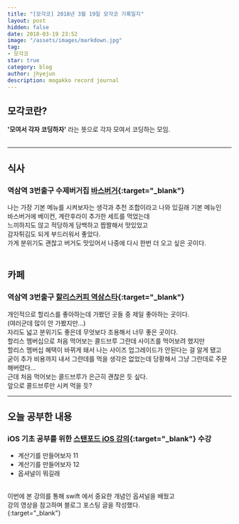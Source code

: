 ```yaml
---
title: "[모각코] 2018년 3월 19일 모각코 기록일지"
layout: post
hidden: false
date: 2018-03-19 23:52
image: "/assets/images/markdown.jpg"
tag:
- 모각코
star: true
category: blog
author: jhyejun
description: mogakko record journal
---
```


## **모각코란?**
**'모여서 각자 코딩하자'** 라는 뜻으로 각자 모여서 코딩하는 모임.<br>
<br>

---

## **식사**
### 역삼역 3번출구 수제버거집 **[바스버거](https://store.naver.com/restaurants/detail?id=38403519){:target="_blank"}**<br>
나는 가장 기본 메뉴를 시켜보자는 생각과 추천 조합이라고 나와 있길래 기본 메뉴인<br>
바스버거에 베이컨, 계란후라이 추가한 세트를 먹었는데<br>
느끼하지도 않고 적당하게 담백하고 짭짤해서 맛있었고<br>
감자튀김도 되게 부드러워서 좋았다.<br>
가게 분위기도 괜찮고 버거도 맛있어서 나중에 다시 한번 더 오고 싶은 곳이다.<br>
<br>

## **카페**
### 역삼역 3번출구 **[할리스커피 역삼스타](https://store.naver.com/restaurants/detail?id=1579822720){:target="_blank"}**
개인적으로 할리스를 좋아하는데 가봤던 곳들 중 제일 좋아하는 곳이다.<br>
(여러군데 많이 안 가봤지만...)<br>
자리도 넓고 분위기도 좋은데 무엇보다 조용해서 너무 좋은 곳이다.<br>
할리스 멤버십으로 처음 먹어보는 콜드브루 그란데 사이즈를 먹어보려 했지만<br>
할리스 멤버십 혜택이 바뀌게 돼서 나는 사이즈 업그레이드가 안된다는 걸 알게 됐고<br>
굳이 추가 비용까지 내서 그란데를 먹을 생각은 없었는데 당황해서 그냥 그란데로 주문해버렸다...<br>
근데 처음 먹어보는 콜드브루가 은근히 괜찮은 듯 싶다.<br>
앞으로 콜드브루만 시켜 먹을 듯?<br>

---

## **오늘 공부한 내용**
### iOS 기초 공부를 위한 **[스탠포드 iOS 강의](https://www.inflearn.com/course/stanford-ios-한글자막-강의/){:target="_blank"}** 수강
- 계산기를 만들어보자 11
- 계산기를 만들어보자 12
- 옵셔널이 뭐길래

<br>
이번에 본 강의를 통해 swift 에서 중요한 개념인 옵셔널을 배웠고<br>
강의 영상을 참고하며 블로그 포스팅 글을 작성했다.<br>
<http://jhyejun.com/blog/what-is-an-optional>{:target="_blank"}
